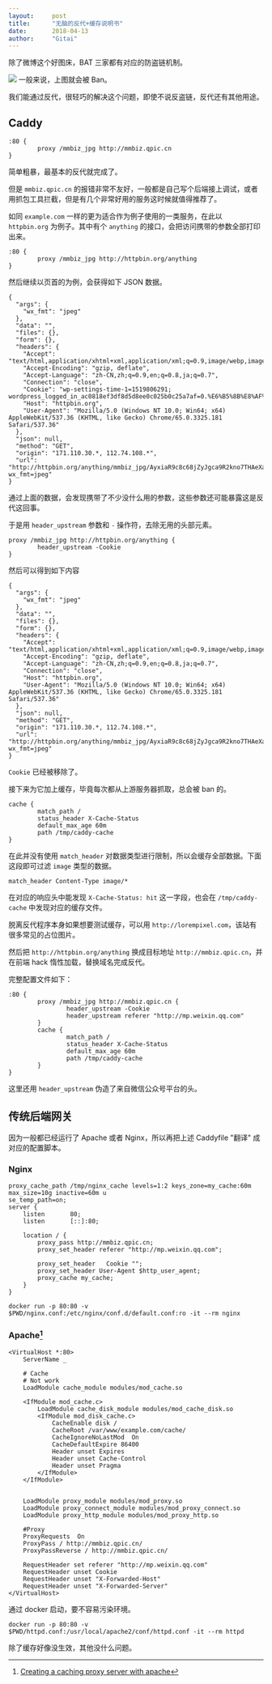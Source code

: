 ```yaml
---
layout:     post
title:      "无脑的反代+缓存说明书"
date:       2018-04-13
author:     "Gitai"
---
```



除了微博这个好图床，BAT 三家都有对应的防盗链机制。


![](https://i.loli.net/2019/01/03/5c2dcb995c37e.jpg)
一般来说，上图就会被 Ban。

我们能通过反代，很轻巧的解决这个问题，即使不说反盗链，反代还有其他用途。

<!-- more -->

## Caddy

```
:80 {
        proxy /mmbiz_jpg http://mmbiz.qpic.cn
}
```

简单粗暴，最基本的反代就完成了。

但是 `mmbiz.qpic.cn` 的报错非常不友好，一般都是自己写个后端接上调试，或者用抓包工具拦截，但是有几个非常好用的服务这时候就值得推荐了。

如同 `example.com` 一样的更为适合作为例子使用的一类服务，在此以 `httpbin.org` 为例子。其中有个 `anything` 的接口，会把访问携带的参数全部打印出来。

```
:80 {
        proxy /mmbiz_jpg http://httpbin.org/anything
}
```
然后继续以页首的为例，会获得如下 JSON 数据。

```
{
  "args": {
    "wx_fmt": "jpeg"
  }, 
  "data": "", 
  "files": {}, 
  "form": {}, 
  "headers": {
    "Accept": "text/html,application/xhtml+xml,application/xml;q=0.9,image/webp,image/apng,*/*;q=0.8", 
    "Accept-Encoding": "gzip, deflate", 
    "Accept-Language": "zh-CN,zh;q=0.9,en;q=0.8,ja;q=0.7", 
    "Connection": "close", 
    "Cookie": "wp-settings-time-1=1519806291; wordpress_logged_in_ac0818ef3df8d5d8ee0c025b0c25a7af=0.%E6%B5%8B%E8%AF%95%E7%94%A8%E6%88%B7%7C1520337495%7CB1MSh82sorzJldJf5uyTMNsVyTEwl4ceeAfes3ZqMZT%7Cc3864d5561528961921f2e797322877d945e0c4c0eeeb7633ea7c8d8defc91b9", 
    "Host": "httpbin.org", 
    "User-Agent": "Mozilla/5.0 (Windows NT 10.0; Win64; x64) AppleWebKit/537.36 (KHTML, like Gecko) Chrome/65.0.3325.181 Safari/537.36"
  }, 
  "json": null, 
  "method": "GET", 
  "origin": "171.110.30.*, 112.74.108.*", 
  "url": "http://httpbin.org/anything/mmbiz_jpg/AyxiaR9c8c68jZyJgca9R2kno7THAeXaEoeM4RtLutq6UYFfn5E0gRANz6tVKTXibNMj0GLw969W5Boub5rTJhYg/0?wx_fmt=jpeg"
}
```
通过上面的数据，会发现携带了不少没什么用的参数，这些参数还可能暴露这是反代这回事。

于是用 `header_upstream` 参数和 `-` 操作符，去除无用的头部元素。

```
proxy /mmbiz_jpg http://httpbin.org/anything {
        header_upstream -Cookie
}
```
然后可以得到如下内容

```
{
  "args": {
    "wx_fmt": "jpeg"
  }, 
  "data": "", 
  "files": {}, 
  "form": {}, 
  "headers": {
    "Accept": "text/html,application/xhtml+xml,application/xml;q=0.9,image/webp,image/apng,*/*;q=0.8", 
    "Accept-Encoding": "gzip, deflate", 
    "Accept-Language": "zh-CN,zh;q=0.9,en;q=0.8,ja;q=0.7", 
    "Connection": "close", 
    "Host": "httpbin.org", 
    "User-Agent": "Mozilla/5.0 (Windows NT 10.0; Win64; x64) AppleWebKit/537.36 (KHTML, like Gecko) Chrome/65.0.3325.181 Safari/537.36"
  }, 
  "json": null, 
  "method": "GET", 
  "origin": "171.110.30.*, 112.74.108.*", 
  "url": "http://httpbin.org/anything/mmbiz_jpg/AyxiaR9c8c68jZyJgca9R2kno7THAeXaEoeM4RtLutq6UYFfn5E0gRANz6tVKTXibNMj0GLw969W5Boub5rTJhYg/0?wx_fmt=jpeg"
}
```
`Cookie` 已经被移除了。

接下来为它加上缓存，毕竟每次都从上游服务器抓取，总会被 ban 的。

```
cache {
        match_path /
        status_header X-Cache-Status
        default_max_age 60m
        path /tmp/caddy-cache
}
```
在此并没有使用 `match_header` 对数据类型进行限制，所以会缓存全部数据。下面这段即可过滤 `image` 类型的数据。

```
match_header Content-Type image/*
```

在对应的响应头中能发现 `X-Cache-Status: hit` 这一字段，也会在 `/tmp/caddy-cache` 中发现对应的缓存文件。

脱离反代程序本身如果想要测试缓存，可以用 `http://lorempixel.com`，该站有很多常见的占位图片。

然后把 `http://httpbin.org/anything` 换成目标地址 `http://mmbiz.qpic.cn`，并在前端 hack 惰性加载，替换域名完成反代。

完整配置文件如下：

```
:80 {
        proxy /mmbiz_jpg http://mmbiz.qpic.cn {
                header_upstream -Cookie
				header_upstream referer "http://mp.weixin.qq.com"
        }
        cache {
                match_path /
                status_header X-Cache-Status
                default_max_age 60m
                path /tmp/caddy-cache
        }
}
```
这里还用 `header_upstream` 伪造了来自微信公众号平台的头。

## 传统后端网关

因为一般都已经运行了 Apache 或者 Nginx，所以再把上述 Caddyfile "翻译" 成对应的配置脚本。

### Nginx

```
proxy_cache_path /tmp/nginx_cache levels=1:2 keys_zone=my_cache:60m max_size=10g inactive=60m u
se_temp_path=on;
server {
    listen       80;
    listen       [::]:80;

    location / {
        proxy_pass http://mmbiz.qpic.cn;
        proxy_set_header referer "http://mp.weixin.qq.com";

        proxy_set_header   Cookie "";
        proxy_set_header User-Agent $http_user_agent;
        proxy_cache my_cache;
    }
}
```
```
docker run -p 80:80 -v $PWD/nginx.conf:/etc/nginx/conf.d/default.conf:ro -it --rm nginx
```
### Apache[^creating-a-caching-proxy-server-with-apache]

```
<VirtualHost *:80>
	ServerName _

	# Cache
	# Not work
	LoadModule cache_module modules/mod_cache.so

	<IfModule mod_cache.c>
		LoadModule cache_disk_module modules/mod_cache_disk.so
		<IfModule mod_disk_cache.c>
			CacheEnable disk /
			CacheRoot /var/www/example.com/cache/
			CacheIgnoreNoLastMod  On
			CacheDefaultExpire 86400
			Header unset Expires
			Header unset Cache-Control
			Header unset Pragma 
		</IfModule> 
	</IfModule>


	LoadModule proxy_module modules/mod_proxy.so
	LoadModule proxy_connect_module modules/mod_proxy_connect.so
	LoadModule proxy_http_module modules/mod_proxy_http.so

	#Proxy 
	ProxyRequests  On 
	ProxyPass / http://mmbiz.qpic.cn/
	ProxyPassReverse / http://mmbiz.qpic.cn/

	RequestHeader set referer "http://mp.weixin.qq.com"
	RequestHeader unset Cookie
	RequestHeader unset "X-Forwarded-Host"
	RequestHeader unset "X-Forwarded-Server"
</VirtualHost>
```
通过 docker 启动，要不容易污染环境。

```
docker run -p 80:80 -v $PWD/httpd.conf:/usr/local/apache2/conf/httpd.conf -it --rm httpd
```
除了缓存好像没生效，其他没什么问题。


[^creating-a-caching-proxy-server-with-apache]: [Creating a caching proxy server with apache](https://aoeex.com/phile/creating-a-caching-proxy-server-with-apache/)

